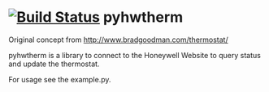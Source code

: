 [![Build Status](https://travis-ci.org/texnofobix/pyhwtherm.svg?branch=master)](https://travis-ci.org/texnofobix/pyhwtherm)
pyhwtherm
=========

Original concept from http://www.bradgoodman.com/thermostat/

pyhwtherm is a library to connect to the Honeywell Website to query status and update the thermostat.

For usage see the example.py.

